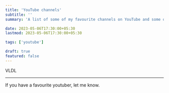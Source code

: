 ```yaml
---
title: 'YouTube channels'
subtitle: ''
summary: 'A list of some of my favourite channels on YouTube and some of their videos that I like'

date: 2023-05-06T17:30:00+05:30
lastmod: 2023-05-06T17:30:00+05:30

tags: ['youtube']

draft: true
featured: false
---
```



VLDL

---

If you have a favourite youtuber, let me know.